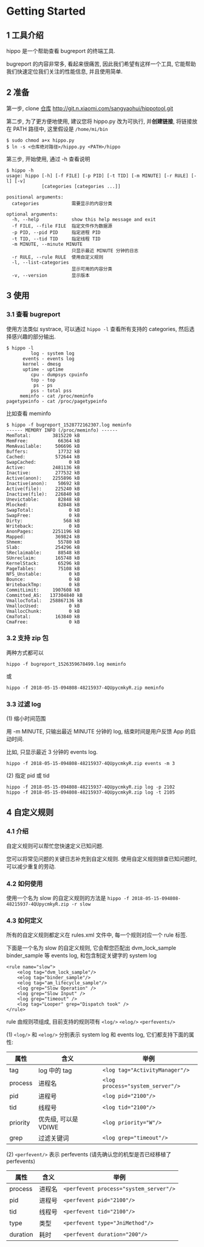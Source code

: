 # Getting Started

## 1 工具介绍

hippo 是一个帮助查看 bugreport 的终端工具. 

bugreport 的内容非常多, 看起来很痛苦, 因此我们希望有这样一个工具, 它能帮助我们快速定位我们关注的性能信息, 并且使用简单.

## 2 准备

第一步, clone [仓库](http://git.n.xiaomi.com/sangyaohui/hippotool/tree/master) http://git.n.xiaomi.com/sangyaohui/hippotool.git

第二步, 为了更方便地使用, 建议您将 hippo.py 改为可执行, 并**创建链接**, 将链接放在 PATH 路径中, 这里假设是 `/home/mi/bin`

```
$ sudo chmod a+x hippo.py
$ ln -s <仓库绝对路径>/hippo.py <PATH>/hippo
```

第三步, 开始使用, 通过 -h 查看说明

```
$ hippo -h
usage: hippo [-h] [-f FILE] [-p PID] [-t TID] [-m MINUTE] [-r RULE] [-l] [-v]
             [categories [categories ...]]

positional arguments:
  categories            需要显示的内容分类

optional arguments:
  -h, --help            show this help message and exit
  -f FILE, --file FILE  指定文件作为数据源
  -p PID, --pid PID     指定进程 PID
  -t TID, --tid TID     指定线程 TID
  -m MINUTE, --minute MINUTE
                        只显示最近 MINUTE 分钟的日志
  -r RULE, --rule RULE  使用自定义规则
  -l, --list-categories
                        显示可用的内容分类
  -v, --version         显示版本

```

## 3 使用

### 3.1 查看 bugreport

使用方法类似 systrace, 可以通过 `hippo -l` 查看所有支持的 categories, 然后选择感兴趣的部分输出.

```
$ hippo -l
         log - system log
      events - events log
      kernel - dmesg
      uptime - uptime
         cpu - dumpsys cpuinfo
         top - top
          ps - ps
         pss - total pss
     meminfo - cat /proc/meminfo
pagetypeinfo - cat /proc/pagetypeinfo
```

比如查看 meminfo

```
$ hippo -f bugreport_1528772162307.log meminfo
------ MEMORY INFO (/proc/meminfo) ------
MemTotal:        3815220 kB
MemFree:           66364 kB
MemAvailable:     506696 kB
Buffers:           17732 kB
Cached:           572644 kB
SwapCached:            0 kB
Active:          2481136 kB
Inactive:         277532 kB
Active(anon):    2255896 kB
Inactive(anon):    50692 kB
Active(file):     225240 kB
Inactive(file):   226840 kB
Unevictable:       82848 kB
Mlocked:           82848 kB
SwapTotal:             0 kB
SwapFree:              0 kB
Dirty:               568 kB
Writeback:             0 kB
AnonPages:       2251196 kB
Mapped:           369824 kB
Shmem:             55780 kB
Slab:             254296 kB
SReclaimable:      88548 kB
SUnreclaim:       165748 kB
KernelStack:       65296 kB
PageTables:        75108 kB
NFS_Unstable:          0 kB
Bounce:                0 kB
WritebackTmp:          0 kB
CommitLimit:     1907608 kB
Committed_AS:   137304840 kB
VmallocTotal:   258867136 kB
VmallocUsed:           0 kB
VmallocChunk:          0 kB
CmaTotal:         163840 kB
CmaFree:               0 kB
```

### 3.2 支持 zip 包

两种方式都可以

    hippo -f bugreport_1526359678499.log meminfo

或

    hippo -f 2018-05-15-094808-48215937-4QUpycmkyR.zip meminfo

### 3.3 过滤 log

(1) 缩小时间范围

用 -m MINUTE, 只输出最近 MINUTE 分钟的 log, 结束时间是用户反馈 App 的启动时间.

比如, 只显示最近 3 分钟的 events log.


    hippo -f 2018-05-15-094808-48215937-4QUpycmkyR.zip events -m 3

(2) 指定 pid 或 tid

    hippo -f 2018-05-15-094808-48215937-4QUpycmkyR.zip log -p 2102
    hippo -f 2018-05-15-094808-48215937-4QUpycmkyR.zip log -t 2105

## 4 自定义规则

### 4.1 介绍

自定义规则可以帮忙您快速定义已知问题.

您可以将常见问题的关键日志补充到自定义规则. 使用自定义规则排查已知问题时, 可以减少重复的劳动.

### 4.2 如何使用

使用一个名为 slow 的自定义规则的方法是 `hippo -f 2018-05-15-094808-48215937-4QUpycmkyR.zip -r slow`

### 4.3 如何定义

所有的自定义规则都定义在 rules.xml 文件中, 每一个规则对应一个 rule 标签.

下面是一个名为 slow 的自定义规则, 它会帮您匹配出 dvm_lock_sample binder_sample 等 events log, 和包含制定关键字的 system log

```
<rule name="slow">
    <elog tag="dvm_lock_sample"/>
    <elog tag="binder_sample"/>
    <elog tag="am_lifecycle_sample"/>
    <log grep="Slow Operation" />
    <log grep="Slow Input" />
    <log grep="timeout" />
    <log tag="Looper" grep="Dispatch took" />
</rule>
```

rule 由规则项组成, 目前支持的规则项有 `<log/>` `<elog/>` `<perfevents/>`

(1) `<log/>` 和 `<elog/>` 分别表示 system log 和 events log, 它们都支持下面的属性:

属性 | 含义 | 举例
--- | --- | ---
tag | log 中的 tag | `<log tag="ActivityManager"/>`
process | 进程名 | `<log process="system_server"/>`
pid | 进程号 | `<log pid="2100"/>`
tid | 线程号 | `<log tid="2100"/>`
priority | 优先级, 可以是 VDIWE | `<log priority="W"/>`
grep | 过滤关键词 | `<log grep="timeout"/>`


(2) `<perfevent/>` 表示 perfevents (请先确认您的机型是否已经移植了 perfevents)

属性 | 含义 | 举例
--- | --- | ---
process | 进程名 | `<perfevent process="system_server"/>`
pid | 进程号 | `<perfevent pid="2100"/>`
tid | 线程号 | `<perfevent tid="2100"/>`
type | 类型 | `<perfevent type="JniMethod"/>`
duration | 耗时 | `<perfevent duration="200"/>`
